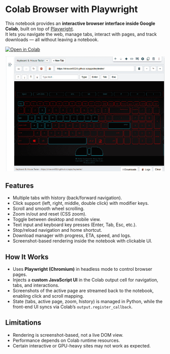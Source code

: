 # Colab Browser with Playwright

This notebook provides an **interactive browser interface inside Google Colab**, built on top of [Playwright](https://playwright.dev/).  
It lets you navigate the web, manage tabs, interact with pages, and track downloads — all without leaving a notebook.

[![Open in Colab](https://colab.research.google.com/assets/colab-badge.svg)](https://colab.research.google.com/github/F-C0/Colab-Browser-with-Playwright/blob/main/Colab_Browser_with_Playwright.ipynb)

![result example](example_result.png)

## Features

- Multiple tabs with history (back/forward navigation).
- Click support (left, right, middle, double click) with modifier keys.
- Scroll and smooth wheel scrolling.
- Zoom in/out and reset (CSS zoom).
- Toggle between desktop and mobile view.
- Text input and keyboard key presses (Enter, Tab, Esc, etc.).
- Stop/reload navigation and home shortcut.
- Download manager with progress, ETA, speed, and logs.
- Screenshot-based rendering inside the notebook with clickable UI.

## How It Works

- Uses **Playwright (Chromium)** in headless mode to control browser pages.
- Injects a **custom JavaScript UI** in the Colab output cell for navigation, tabs, and interactions.
- Screenshots of the active page are streamed back to the notebook, enabling click and scroll mapping.
- State (tabs, active page, zoom, history) is managed in Python, while the front-end UI syncs via Colab’s `output.register_callback`.

## Limitations

- Rendering is screenshot-based, not a live DOM view.
- Performance depends on Colab runtime resources.
- Certain interactive or GPU-heavy sites may not work as expected.
